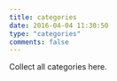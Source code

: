 ```yaml
---
title: categories
date: 2016-04-04 11:30:50
type: "categories"
comments: false
---
```


Collect all categories here.